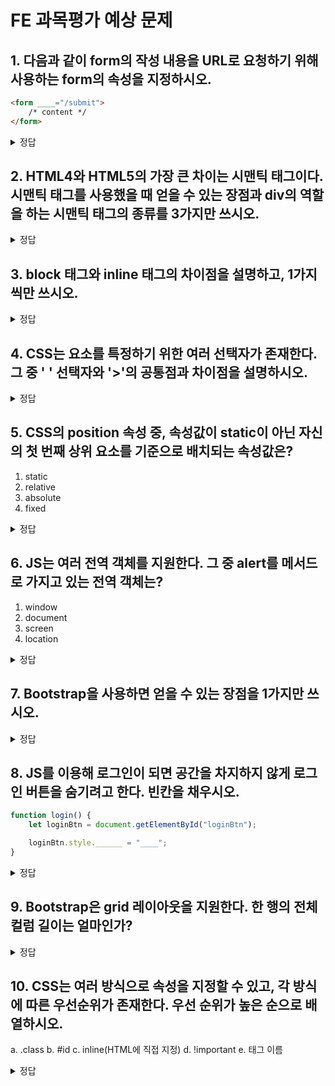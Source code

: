# FE 과목평가 예상 문제
## 1. 다음과 같이 form의 작성 내용을 URL로 요청하기 위해 사용하는 form의 속성을 지정하시오.
```html
<form ____="/submit">
    /* content */
</form>
```

<details>
    <summary>정답</summary>
    <b>action</b> <br>
    method랑 헷갈리라고 적어놨음
</details>

## 2. HTML4와 HTML5의 가장 큰 차이는 시맨틱 태그이다. 시맨틱 태그를 사용했을 때 얻을 수 있는 장점과 div의 역할을 하는 시맨틱 태그의 종류를 3가지만 쓰시오.

<details>
    <summary>정답</summary>
    <b>header, nav, aside, main, section, article, footer</b> <br>
    - 검색엔진최적화(SEO) 🔍 : 검색엔진은 태그를 기반으로 페이지 내 검색 키워드의 우선순위를 판단한다. 따라서 제목은 h1, 중요한 단어는 strong 또는 em을 사용하는 등 의미에 맞는 올바른 태그르 사용하는 것이 중요하다. <br>
    - 시각장애가 있는 사용자가 스크린 리더를 사용하여 페이지를 탐색할 때 도움이 된다. <br>
    - 시맨틱 태그를 사용한 코드 블록을 찾는 것은 끝없는 div(div > div > div ...)를 탐색하는 것보다 훨씬 쉽다. <br>
    - W3C에 따르면 "시맨틱 웹을 사용하면 애플리케이션, 기업 및 커뮤니티에서 데이터를 공유하고 재사용할 수 있다"고 한다. (의미가 있는 요소는 개발자 모두에게 명확한 의미를 전달한다) <br>
    中 택 1
</details>

## 3. block 태그와 inline 태그의 차이점을 설명하고, 1가지씩만 쓰시오.

<details>
    <summary>정답</summary>
    <b>block은 width 속성의 값을 100%로 갖지만, inline은 컨텐츠 영역만큼만 갖는다.</b> <br>
    예시 태그는 알아서..
</details>

## 4. CSS는 요소를 특정하기 위한 여러 선택자가 존재한다. 그 중 ' ' 선택자와 '>'의 공통점과 차이점을 설명하시오.

<details>
    <summary>정답</summary>
    <b>' '는 자손 태그를 가리키고, '>'는 자식 태그를 가리킨다.</b> <br>
</details>

## 5. CSS의 position 속성 중, 속성값이 static이 아닌 자신의 첫 번째 상위 요소를 기준으로 배치되는 속성값은?
1. static
2. relative
3. absolute
4. fixed

<details>
    <summary>정답</summary>
    <b>absolute</b> <br>
</details>

## 6. JS는 여러 전역 객체를 지원한다. 그 중 alert를 메서드로 가지고 있는 전역 객체는?
1. window
2. document
3. screen
4. location

<details>
    <summary>정답</summary>
    <b>window</b> <br>
</details>

## 7. Bootstrap을 사용하면 얻을 수 있는 장점을 1가지만 쓰시오. 

<details>
    <summary>정답</summary>
    <b>디자인을 알고 있다면 반응형 웹을 쉽게 만들 수 있다 or 클래스를 외우고 있다면 쉽게 적당한 웹 사이트를 만들 수 있다</b> <br>
</details>

## 8. JS를 이용해 로그인이 되면 공간을 차지하지 않게 로그인 버튼을 숨기려고 한다. 빈칸을 채우시오.
```javascript
function login() {
    let loginBtn = document.getElementById("loginBtn");

    loginBtn.style.______ = "____";
}
```

<details>
    <summary>정답</summary>
    <b>display, none</b> <br>
</details>

## 9. Bootstrap은 grid 레이아웃을 지원한다. 한 행의 전체 컬럼 길이는 얼마인가?

<details>
    <summary>정답</summary>
    <b>12</b> <br>
</details>

## 10. CSS는 여러 방식으로 속성을 지정할 수 있고, 각 방식에 따른 우선순위가 존재한다. 우선 순위가 높은 순으로 배열하시오.
a. .class
b. #id
c. inline(HTML에 직접 지정)
d. !important
e. 태그 이름

<details>
    <summary>정답</summary>
    <b>d -> c -> b -> a -> e</b> <br>
</details>
